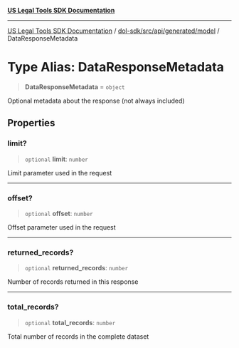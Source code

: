 [**US Legal Tools SDK Documentation**](../../../../../../README.md)

***

[US Legal Tools SDK Documentation](../../../../../../README.md) / [dol-sdk/src/api/generated/model](../README.md) / DataResponseMetadata

# Type Alias: DataResponseMetadata

> **DataResponseMetadata** = `object`

Optional metadata about the response (not always included)

## Properties

### limit?

> `optional` **limit**: `number`

Limit parameter used in the request

***

### offset?

> `optional` **offset**: `number`

Offset parameter used in the request

***

### returned\_records?

> `optional` **returned\_records**: `number`

Number of records returned in this response

***

### total\_records?

> `optional` **total\_records**: `number`

Total number of records in the complete dataset
